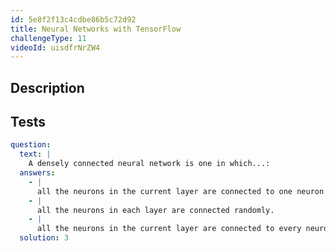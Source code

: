 ```yaml
---
id: 5e8f2f13c4cdbe86b5c72d92
title: Neural Networks with TensorFlow
challengeType: 11
videoId: uisdfrNrZW4
---
```


## Description

<section id='description'>

</section>

## Tests

<section id='tests'>

```yml
question:
  text: |
    A densely connected neural network is one in which...:
  answers:
    - |
      all the neurons in the current layer are connected to one neuron in the previous layer.
    - |
      all the neurons in each layer are connected randomly.
    - |
      all the neurons in the current layer are connected to every neuron in the previous layer.
  solution: 3
```

</section>
